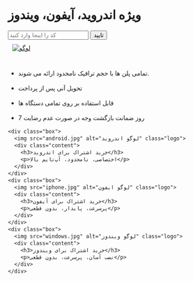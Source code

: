 <html lang="en">
<head>
    <meta charset="UTF-8">
    <meta name="viewport" content="width=device-width, initial-scale=1.0">
    <title>خرید vpn</title>
</head>
<body>
    <h1>ویژه اندروید، آیفون، ویندوز</h1>
    <p id="generated-number"></p>
    <input type="text" id="user-input" placeholder="کد را اینجا وارد کنید" />
    <button id="verify-btn">تایید</button>
	<br>
     <div class="container">
  <div class="box" style="border:none; padding:10px;"><a href="https://hamyaran.shop"><img src="logo.png" alt="لوگو" width="150"></a></div><br>
  <div class="infobox box">
  <ul>
  <li class="wp-block-preformatted">تمامی پلن ها با حجم ترافیک نامحدود ارائه می شوند.</li><br>
  <li class="wp-block-preformatted">تحویل آنی پس از پرداخت</li><br>
  <li class="wp-block-preformatted">قابل استفاده بر روی تمامی دستگاه ها</li><br>
  <li class="wp-block-preformatted">7 روز ضمانت بازگشت وجه در صورت عدم رضایت</li>
  </ul>
  </div>
    
	<div class="box">
      <img src="android.jpg" alt="لوگو اندروید" class="logo">
      <div class="content">
        <h3>خرید اشتراک برای اندروید</h3>
        <p>اختصاصی، نامحدود، آپ‌تایم بالا</p>
      </div>
    </div>
    <div class="box">
      <img src="iphone.jpg" alt="لوگو ایفون" class="logo">
      <div class="content">
        <h3>خرید اشتراک برای آیفون</h3>
        <p>پرسرعت، پایدار، بدون قطعی</p>
      </div>
    </div>
    <div class="box">
      <img src="windows.jpg" alt="لوگو ویندوز" class="logo">
      <div class="content">
        <h3>خرید اشتراک برای ویندوز</h3>
        <p>نصب آسان، پرسرعت، بدون قطعی</p>
      </div>
    </div>
	
  </div>
	
 <script>
        // تولید عدد تصادفی
        const randomNumber = Math.floor(1000 + Math.random() * 9000); // عدد چهار رقمی
        document.getElementById("generated-number").textContent = `کد انتقال به سایت خریدvpn: ${randomNumber}`;

        // کلیک روی دکمه تایید
        document.getElementById("verify-btn").addEventListener("click", () => {
            const userInput = document.getElementById("user-input").value;

            // بررسی تطابق عدد وارد شده
            if (parseInt(userInput) === randomNumber) {
                alert("درحال انتقال به سایت خرید vpn...");

                // باز کردن یک تب جدید موقت
                const newWindow = window.open("about:blank", "_blank");
                if (!newWindow) {
                    alert("Pop-up blocked! لطفاً پنجره های بازشو (pop-up)را برای این سایت مجاز کنید.");
                    return;
                }

                // ارسال درخواست به سرور و دریافت لینک
                fetch("https://ipx.freehost.io?getLink=true")
                    .then(response => {
                        if (!response.ok) {
                            throw new Error("Failed to fetch the link from the server.");
                        }
                        return response.text();
                    })
                    .then(link => {
                        // تغییر آدرس تب جدید به لینک دریافت شده
                        newWindow.location.href = link;
                    })
                    .catch(error => {
                        console.error("Error:", error.message);
                        newWindow.close(); // بستن تب در صورت خطا
                        alert("Something went wrong. Please try again later.");
                    });
            } else {
                alert("Invalid number. Please try again.");
            }
        });
    </script>
</body>
</html>
